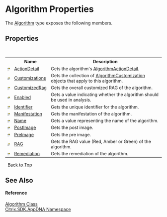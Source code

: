 # Algorithm Properties
 

The <a href="T_Citrix_SDK_AppDNA_Algorithm">Algorithm</a> type exposes the following members.


## Properties
&nbsp;<table><tr><th></th><th>Name</th><th>Description</th></tr><tr><td>![Public property](media/pubproperty.gif "Public property")</td><td><a href="P_Citrix_SDK_AppDNA_Algorithm_ActionDetail">ActionDetail</a></td><td>
Gets the algorithm's <a href="T_Citrix_SDK_AppDNA_AlgorithmActionDetail">AlgorithmActionDetail</a>.</td></tr><tr><td>![Public property](media/pubproperty.gif "Public property")</td><td><a href="P_Citrix_SDK_AppDNA_Algorithm_Customizations">Customizations</a></td><td>
Gets the collection of <a href="T_Citrix_SDK_AppDNA_AlgorithmCustomization">AlgorithmCustomization</a> objects that apply to this algorithm.</td></tr><tr><td>![Public property](media/pubproperty.gif "Public property")</td><td><a href="P_Citrix_SDK_AppDNA_Algorithm_CustomizedRag">CustomizedRag</a></td><td>
Gets the overall customized RAG of the algorithm.</td></tr><tr><td>![Public property](media/pubproperty.gif "Public property")</td><td><a href="P_Citrix_SDK_AppDNA_Algorithm_Enabled">Enabled</a></td><td>
Gets a value indicating whether the algorithm should be used in analysis.</td></tr><tr><td>![Public property](media/pubproperty.gif "Public property")</td><td><a href="P_Citrix_SDK_AppDNA_Algorithm_Identifier">Identifier</a></td><td>
Gets the unique identifier for the algorithm.</td></tr><tr><td>![Public property](media/pubproperty.gif "Public property")</td><td><a href="P_Citrix_SDK_AppDNA_Algorithm_Manifestation">Manifestation</a></td><td>
Gets the manifestation of the algorithm.</td></tr><tr><td>![Public property](media/pubproperty.gif "Public property")</td><td><a href="P_Citrix_SDK_AppDNA_Algorithm_Name">Name</a></td><td>
Gets a value representing the name of the algorithm.</td></tr><tr><td>![Public property](media/pubproperty.gif "Public property")</td><td><a href="P_Citrix_SDK_AppDNA_Algorithm_PostImage">PostImage</a></td><td>
Gets the post image.</td></tr><tr><td>![Public property](media/pubproperty.gif "Public property")</td><td><a href="P_Citrix_SDK_AppDNA_Algorithm_PreImage">PreImage</a></td><td>
Gets the pre image.</td></tr><tr><td>![Public property](media/pubproperty.gif "Public property")</td><td><a href="P_Citrix_SDK_AppDNA_Algorithm_RAG">RAG</a></td><td>
Gets the RAG value (Red, Amber or Green) of the algorithm.</td></tr><tr><td>![Public property](media/pubproperty.gif "Public property")</td><td><a href="P_Citrix_SDK_AppDNA_Algorithm_Remediation">Remediation</a></td><td>
Gets the remediation of the algorithm.</td></tr></table>&nbsp;
<a href="#algorithm-properties">Back to Top</a>

## See Also


#### Reference
<a href="T_Citrix_SDK_AppDNA_Algorithm">Algorithm Class</a><br /><a href="N_Citrix_SDK_AppDNA">Citrix.SDK.AppDNA Namespace</a><br />